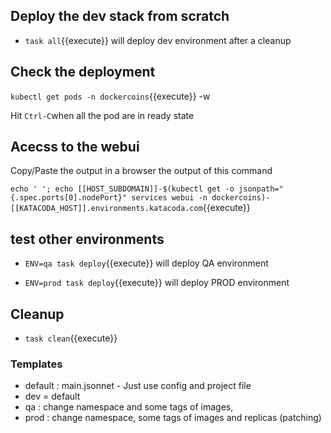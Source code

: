 ## Deploy the dev stack from scratch

- `task all`{{execute}} will deploy dev environment after a cleanup

## Check the deployment

`kubectl get pods -n dockercoins`{{execute}} -w

Hit `Ctrl-C`when all the pod are in ready state

## Acecss to the webui

Copy/Paste the output in a browser the output of this command

`echo ' '; echo [[HOST_SUBDOMAIN]]-$(kubectl get -o jsonpath="{.spec.ports[0].nodePort}" services webui -n dockercoins)-[[KATACODA_HOST]].environments.katacoda.com`{{execute}}

## test other environments

- `ENV=qa task deploy`{{execute}} will deploy QA environment

- `ENV=prod task deploy`{{execute}} will deploy PROD environment

## Cleanup

- `task clean`{{execute}}

### Templates

- default : main.jsonnet - Just use config and project file
- dev = default
- qa : change namespace and some tags of images,
- prod : change namespace, some tags of images and replicas (patching)
